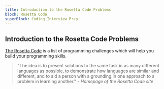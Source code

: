 ```yaml
---
title: Introduction to the Rosetta Code Problems
block: Rosetta Code
superBlock: Coding Interview Prep
---
```

## Introduction to the Rosetta Code Problems

[The Rosetta Code](https://rosettacode.org) is a list of programming challenges which will help you build your programming skills.
>"The idea is to present solutions to the same task in as many different languages as possible, to demonstrate how languages are similar and different, and to aid a person with a grounding in one approach to a problem in learning another." - _Homepage of the Rosetta Code site_

